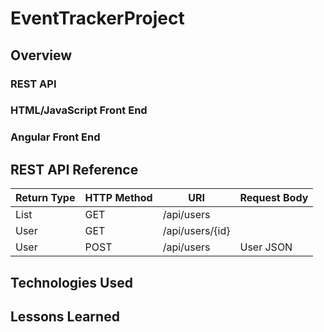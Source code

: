 # EventTrackerProject


## Overview

### REST API

### HTML/JavaScript Front End

### Angular Front End

## REST API Reference
|Return Type | HTTP Method | URI | Request Body |
|------------|-------------|-----|--------------|
| List<User> |  GET | /api/users |              |
| User       | GET | /api/users/{id}   |        |
| User       | POST | /api/users | User JSON    | 
## Technologies Used

## Lessons Learned
